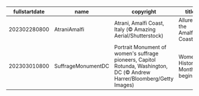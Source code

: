 |fullstartdate|name|copyright|title|image|
|--|--|--|--|--|
202302280800|AtraniAmalfi|Atrani, Amalfi Coast, Italy (© Amazing Aerial/Shutterstock)|Allure of the Amalfi Coast|![](/en-US/2023/03/202302280800AtraniAmalfi.jpg)|
202303010800|SuffrageMonumentDC|Portrait Monument of women's suffrage pioneers, Capitol Rotunda, Washington, DC (© Andrew Harrer/Bloomberg/Getty Images)|Women's History Month begins|![](/en-US/2023/03/202303010800SuffrageMonumentDC.jpg)|
